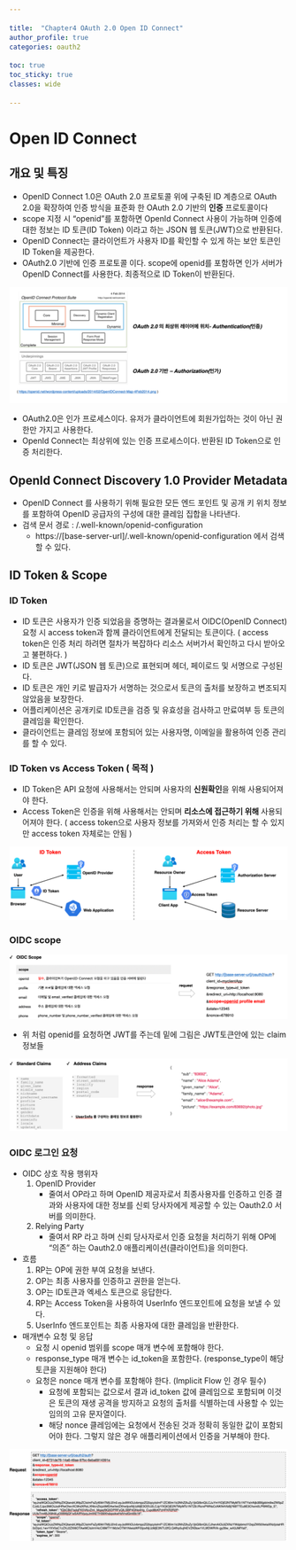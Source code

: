 ```yaml
---

title:  "Chapter4 OAuth 2.0 Open ID Connect" 
author_profile: true
categories: oauth2

toc: true
toc_sticky: true
classes: wide 

---
```


# Open ID Connect

## 개요 및 특징

- OpenID Connect 1.0은 OAuth 2.0 프로토콜 위에 구축된 ID 계층으로 OAuth 2.0을 확장하여 인증 방식을 표준화 한 OAuth 2.0 기반의 **인증** 프로토콜이다
- scope 지정 시 “openid”를 포함하면 OpenId Connect 사용이 가능하며 인증에 대한 정보는 ID 토큰(ID Token) 이라고 하는 JSON 웹 토큰(JWT)으로 반환된다.
- OpenID Connect는 클라이언트가 사용자 ID를 확인할 수 있게 하는 보안 토큰인 ID Token을 제공한다.
- OAuth2.0 기반에 인증 프로토콜 이다. scope에 openid를 포함하면 인가 서버가 OpenID Connect를 사용한다. 최종적으로 ID Token이 반환된다.

![](../../images/2024-06-11-OAuth2-4/2024-06-11-14-10-31-image.png)

- OAuth2.0은 인가 프로세스이다. 유저가 클라이언트에 회원가입하는 것이 아닌 권한만 가지고 사용한다.
- OpenId Connect는 최상위에 있는 인증 프로세스이다. 반환된 ID Token으로 인증 처리한다.



## OpenId Connect Discovery 1.0 Provider Metadata

- OpenID Connect 를 사용하기 위해 필요한 모든 엔드 포인트 및 공개 키 위치 정보를 포함하여 OpenID 공급자의 구성에 대한 클레임 집합을 나타낸다.
- 검색 문서 경로 : /.well-known/openid-configuration
  - https://[base-server-url]/.well-known/openid-configuration 에서 검색 할 수 있다.



## ID Token & Scope

### ID Token

- ID 토큰은 사용자가 인증 되었음을 증명하는 결과물로서 OIDC(OpenID Connect) 요청 시 access token과 함께 클라이언트에게 전달되는 토큰이다. ( access token은 인증 처리 하려면 절차가 복잡하다 리소스 서버가서 확인하고 다시 받아오고 불편하다. )
- ID 토큰은 JWT(JSON 웹 토큰)으로 표현되며 헤더, 페이로드 및 서명으로 구성된다.
- ID 토큰은 개인 키로 발급자가 서명하는 것으로서 토큰의 출처를 보장하고 변조되지 않았음을 보장한다.
- 어플리케이션은 공개키로 ID토큰을 검증 및 유효성을 검사하고 만료여부 등 토큰의 클레임을 확인한다.
- 클라이언트는 클레임 정보에 포함되어 있는 사용자명, 이메일을 활용하여 인증 관리를 할 수 있다.

### ID Token vs Access Token ( 목적 )

- ID Token은 API 요청에 사용해서는 안되며 사용자의 **신원확인**을 위해 사용되어져야 한다.
- Access Token은 인증을 위해 사용해서는 안되며 **리소스에 접근하기 위해** 사용되어져야 한다. ( access token으로 사용자 정보를 가져와서 인증 처리는 할 수 있지만 access token 자체로는 안됨 )

![](../../images/2024-06-11-OAuth2-4/2024-06-11-14-11-03-image.png)



### OIDC scope

![](../../images/2024-06-11-OAuth2-4/2024-06-11-14-11-22-image.png)

- 위 처럼 openid를 요청하면 JWT를 주는데 밑에 그림은 JWT토큰안에 있는 claim 정보들

![](../../images/2024-06-11-OAuth2-4/2024-06-11-14-11-37-image.png)



### OIDC 로그인 요청

- OIDC 상호 작용 행위자
  1. OpenID Provider
     - 줄여서 OP라고 하며 OpenID 제공자로서 최종사용자를 인증하고 인증 결과와 사용자에 대한 정보를 신뢰 당사자에게 제공할 수 있는 Oauth2.0 서버를 의미한다.
  2. Relying Party
     - 줄여서 RP 라고 하며 신뢰 당사자로서 인증 요청을 처리하기 위해 OP에 “의존” 하는 Oauth2.0 애플리케이션(클라이언트)을 의미한다.
- 흐름
  1. RP는 OP에 권한 부여 요청을 보낸다.
  2. OP는 최종 사용자를 인증하고 권한을 얻는다.
  3. OP는 ID토큰과 엑세스 토큰으로 응답한다.
  4. RP는 Access Token을 사용하여 UserInfo 엔드포인트에 요청을 보낼 수 있다.
  5. UserInfo 엔드포인트는 최종 사용자에 대한 클레임을 반환한다.
- 매개변수 요청 및 응답
  - 요청 시 openid 범위를 scope 매개 변수에 포함해야 한다.
  - response_type 매개 변수는 id_token을 포함한다. (response_type이 해당 토큰을 지원해야 한다)
  - 요청은 nonce 매개 변수를 포함해야 한다. (Implicit Flow 인 경우 필수)
    - 요청에 포함되는 값으로서 결과 id_token 값에 클레임으로 포함되며 이것은 토큰의 재생 공격을 방지하고 요청의 출처를 식별하는데 사용할 수 있는 임의의 고유 문자열이다.
    - 해당 nonce 클레임에는 요청에서 전송된 것과 정확히 동일한 값이 포함되어야 한다. 그렇지 않은 경우 애플리케이션에서 인증을 거부해야 한다.

![](../../images/2024-06-11-OAuth2-4/2024-06-11-14-12-02-image.png)